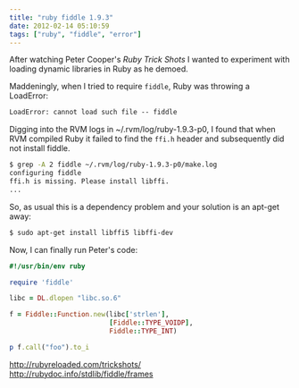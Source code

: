```yaml
---
title: "ruby fiddle 1.9.3"
date: 2012-02-14 05:10:59
tags: ["ruby", "fiddle", "error"]
---
```


After watching Peter Cooper's <i>Ruby Trick Shots</i> I wanted to experiment
with loading dynamic libraries in Ruby as he demoed. 

Maddeningly, when I tried to require `fiddle`, Ruby was throwing a LoadError:

```txt
LoadError: cannot load such file -- fiddle
```

Digging into the RVM logs in ~/.rvm/log/ruby-1.9.3-p0, I found that when RVM
compiled Ruby it failed to find the `ffi.h` header and
subsequently did not install fiddle.

```bash
$ grep -A 2 fiddle ~/.rvm/log/ruby-1.9.3-p0/make.log 
configuring fiddle
ffi.h is missing. Please install libffi.
...
```

So, as usual this is a dependency problem and your solution is an apt-get away:

```bash
$ sudo apt-get install libffi5 libffi-dev
```


Now, I can finally run Peter's code:

```ruby
#!/usr/bin/env ruby

require 'fiddle'

libc = DL.dlopen "libc.so.6"

f = Fiddle::Function.new(libc['strlen'],
                         [Fiddle::TYPE_VOIDP],
                         Fiddle::TYPE_INT)

p f.call("foo").to_i
```

<a href="http://rubyreloaded.com/trickshots/">http://rubyreloaded.com/trickshots/</a> <br />
<a href="http://rubydoc.info/stdlib/fiddle/frames">http://rubydoc.info/stdlib/fiddle/frames</a>


